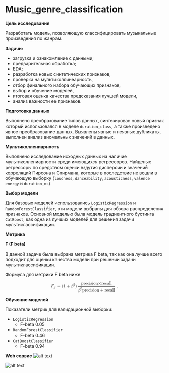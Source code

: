 # Music_genre_classification

**Цель исследования**

Разработать модель, позволяющую классифицировать музыкальные произведения по жанрам.

**Задачи:**

- загрузка и ознакомление с данными;
- предварительная обработка;
- EDA;
- разработка новых синтетических признаков,
- проверка на мультиколлинеарность,
- отбор финального набора обучающих признаков,
- выбор и обучение моделей,
- итоговая оценка качества предсказания лучшей модели,
- анализ важности ее признаков.

**Подготовка данных**

Выполнено преобразование типов данных, синтезирован новый признак который использовался в моделе `duration_class`, а также произведено явное преобразование данных. Выявлены явные и неявные дубликаты, выполнен анализ аномальных значений в данных.


**Мультиколлениарность**

Выполнено исследование исходных данных на наличие мультиколлениарности среди имеющихся регрессоров. Найденые регрессоры по средством оценки вздутия дисперсии и значений корреляций Пирсона и Спирмана, которые в последствие не вошли в обучающую выборку (`loudness`, `danceability`, `acousticness`, `valence` `energy` и `duration_ms`)


**Выбор модели**

Для базовых моделей использовались `LogisticRegression` и `RandomForestClassifier`, эти модели выбраны для обзора распределения признаков. Основной моделью была модель градиентного бустинга `CatBoost`, как одна из лучших моделей для решения задачи мультиклассификации. 

**Метрика**

**F (F beta)**

В данной задаче была выбрана метрика F beta, так как она лучше всего подходит для оценки качества модели при решении задачи мультиклассификации.


Формула для метрики F beta ниже

<math xmlns="http://www.w3.org/1998/Math/MathML" display="block">
  <msub>
    <mi>F</mi>
    <mi>&#x3B2;</mi>
  </msub>
  <mo>=</mo>
  <mo stretchy="false">(</mo>
  <mn>1</mn>
  <mo>+</mo>
  <msup>
    <mi>&#x3B2;</mi>
    <mn>2</mn>
  </msup>
  <mo stretchy="false">)</mo>
  <mfrac>
    <mrow>
      <mtext>precision</mtext>
      <mo>&#xD7;</mo>
      <mtext>recall</mtext>
    </mrow>
    <mrow>
      <msup>
        <mi>&#x3B2;</mi>
        <mn>2</mn>
      </msup>
      <mtext>precision</mtext>
      <mo>+</mo>
      <mtext>recall</mtext>
    </mrow>
  </mfrac>
  <mo>.</mo>
</math>


**Обучение моделей**

Показатели метрик для валидационной выборки:
- `LogisticRegression`
    - F-beta 0.05
- `RandomForestClassifier`
    - F-beta 0.46
- `CatBoostClassifier`
    - F-beta 0.94
 

**Web сервис**
![alt text](https://sun9-55.userapi.com/impg/BZcEdDeIL4j7xHBRdCQAZPNKjATDNUUVVl_U5g/MZSJ83Nmklg.jpg?size=2560x1499&quality=95&sign=bcddfd3dbb099ab34864d2d3ddb1aac0&type=album)

![alt text]([https://sun9-55.userapi.com/impg/BZcEdDeIL4j7xHBRdCQAZPNKjATDNUUVVl_U5g/MZSJ83Nmklg.jpg?size=2560x1499&quality=95&sign=bcddfd3dbb099ab34864d2d3ddb1aac0&type=album](https://sun9-78.userapi.com/impg/Essl8bgqUc-B32YUcaQqcE9JeiSJ0Ucrwiqmag/KyQBGPJ-y9Y.jpg?size=2560x1589&quality=95&sign=634466a01981042a0d6dc752ed427d86&type=album)https://sun9-78.userapi.com/impg/Essl8bgqUc-B32YUcaQqcE9JeiSJ0Ucrwiqmag/KyQBGPJ-y9Y.jpg?size=2560x1589&quality=95&sign=634466a01981042a0d6dc752ed427d86&type=album)
